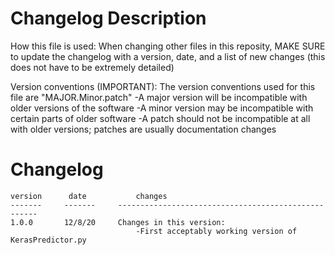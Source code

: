 # Changelog Description

How this file is used: When changing other files in this reposity, MAKE SURE to update the changelog with a version, date, and a list of new changes (this does not have to be extremely detailed)

Version conventions (IMPORTANT): The version conventions used for this file are "MAJOR.Minor.patch"
	-A major version  will be incompatible with older versions of the software
	-A minor version  may be incompatible with certain parts of older software
	-A patch should not be incompatible at all with older versions; patches are usually documentation changes
	

# Changelog

	version		 date			changes
	-------		-------		----------------------------------------------------
	1.0.0		12/8/20		Changes in this version:
								-First acceptably working version of KerasPredictor.py
